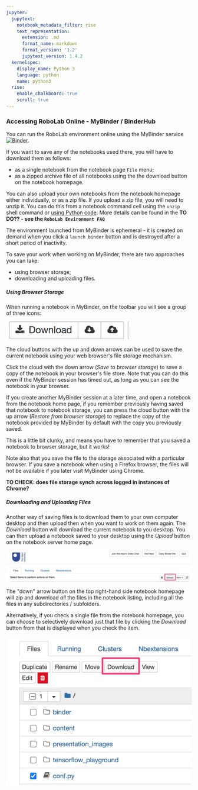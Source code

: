 ```yaml
---
jupyter:
  jupytext:
    notebook_metadata_filter: rise
    text_representation:
      extension: .md
      format_name: markdown
      format_version: '1.2'
      jupytext_version: 1.4.2
  kernelspec:
    display_name: Python 3
    language: python
    name: python3
  rise:
    enable_chalkboard: true
    scroll: true
---
```



### Accessing RoboLab Online - MyBinder / BinderHub

You can run the RoboLab environment online using the MyBinder service [![Binder](https://mybinder.org/badge_logo.svg)](https://mybinder.org/v2/gh/innovationOUtside/tm129-robotics2020/master).

If you want to save any of the notebooks used there, you will have to download them as follows:

- as a single notebook from the notebook page `File` menu;
- as a zipped archive file of all notebooks using the the download button on the notebook homepage.

You can also upload your own notebooks from the notebook homepage either individually, or as a zip file. If you upload a zip file, you will need to unzip it. You can do this from a notebook command cell using the `unzip` shell command or [using Python code](https://thispointer.com/python-how-to-unzip-a-file-extract-single-multiple-or-all-files-from-a-zip-archive/). More details can be found in the __TO DO?? - see the `RoboLab Environment FAQ`__

The environment launched from MyBinder is ephemeral - it is created on demand when you click a `launch binder` button and is destroyed after a short period of inactivity.

To save your work when working on MyBinder, there are two approaches you can take:

- using browser storage;
- downloading and uploading files.

##### Using Browser Storage

When running a notebook in MyBinder, on the toolbar you will see a group of three icons:

![](./images/browser_storage.png)

The cloud buttons with the up and down arrows can be used to save the current notebook using your web browser's file storage mechanism.

Click the cloud with the down arrow (*Save to browser storage*) to save a copy of the notebook in your browser's file store. Note that you can do this even if the MyBinder session has timed out, as long as you can see the notebook in your browser.

If you create another MyBinder session at a later time, and open a notebook from the notebook home page, if you remember previously having saved that notebook to notebook storage, you can press the cloud button with the up arrow (*Restore from browser storage*) to replace the copy of the notebook provided by MyBinder by default with the copy you previously saved.

This is a little bit clunky, and means you have to remember that you saved a notebook to browser storage, but it works!

Note also that you save the file to the storage associated with a particular browser. If you save a notebook when using a Firefox browser, the files will not be available if you later visit MyBinder using Chrome.

__TO CHECK: does file storage synch across logged in instances of Chrome?__ 

##### Downloading and Uploading Files

Another way of saving files is to download them to your own computer desktop and then upload then when you want to work on them again. The *Download* button will download the current notebook to you desktop. You can then upload a notebook saved to your desktop using the *Upload* button on the notebook server home page.

![](./images/jupyter_notebook_upload.png)

The "down" arrow button on the top right-hand side notebook homepage will zip and download *all* the files in the notebook listing, including all the files in any subdirectories / subfolders.

Alternatively, if you check a single file from the notebook homepage, you can choose to selectively download just that file by clicking the *Download* button from that is displayed when you check the item.

![](./images/jupyter_select_download.png)
